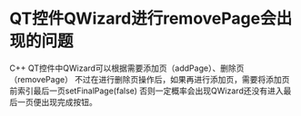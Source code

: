 # QT控件QWizard进行removePage会出现的问题 #


C++ QT控件中QWizard可以根据需要添加页（addPage）、删除页（removePage）
不过在进行删除页操作后，如果再进行添加页，需要将添加页前索引最后一页setFinalPage(false)
否则一定概率会出现QWizard还没有进入最后一页便出现完成按钮。